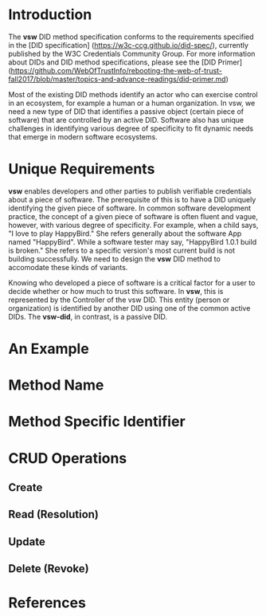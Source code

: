 # Introduction
The **vsw** DID method specification conforms to the requirements specified in the [DID specification]
(https://w3c-ccg.github.io/did-spec/), currently published by the W3C Credentials Community Group.
For more information about DIDs and DID method specifications, please see the [DID Primer]
(https://github.com/WebOfTrustInfo/rebooting-the-web-of-trust-fall2017/blob/master/topics-and-advance-readings/did-primer.md)

Most of the existing DID methods identify an actor who can exercise control in an ecosystem,
for example a human or a human organization. In vsw, we need a new type of DID that identifies a
passive object (certain piece of software) that are controlled by an active DID. Software also has
unique challenges in identifying various degree of specificity to fit dynamic needs that emerge in
modern software ecosystems.

# Unique Requirements
**vsw** enables developers and other parties to publish verifiable credentials about a piece of software.
The prerequisite of this is to have a DID uniquely identifying the given piece of software. In common
software development practice, the concept of a given piece of software is often fluent and vague, however,
with various degree of specificity. For example, when a child says, "I love to play HappyBird." She refers
generally about the software App named "HappyBird". While a software tester may say, "HappyBird 1.0.1 build
is broken." She refers to a specific version's most current build is not building successfully.
We need to design the **vsw** DID method to accomodate these kinds of variants.

Knowing who developed a piece of software is a critical factor for a user to decide whether or how much
to trust this software. In **vsw**, this is represented by the Controller of the vsw DID. This entity (person
or organization) is identified by another DID using one of the common active DIDs. The **vsw-did**, in contrast,
is a passive DID.

# An Example

# Method Name

# Method Specific Identifier

# CRUD Operations

## Create

## Read (Resolution)

## Update

## Delete (Revoke)

# References
